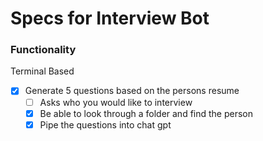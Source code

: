 # Specs for Interview Bot

### Functionality

Terminal Based

- [x] Generate 5 questions based on the persons resume
  - [ ] Asks who you would like to interview
  - [x] Be able to look through a folder and find the person
  - [x] Pipe the questions into chat gpt
